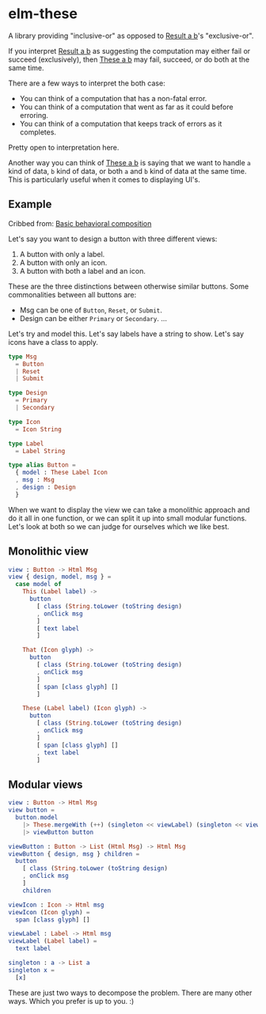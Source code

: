 # elm-these

A library providing "inclusive-or" as opposed to [Result a b][]'s "exclusive-or".

If you interpret [Result a b][] as suggesting the computation may either fail or succeed (exclusively),
then [These a b][] may fail, succeed, or do both at the same time.

There are a few ways to interpret the both case:

* You can think of a computation that has a non-fatal error.
* You can think of a computation that went as far as it could before erroring.
* You can think of a computation that keeps track of errors as it completes.

Pretty open to interpretation here.

Another way you can think of [These a b][] is saying that we want to handle `a` kind of data, `b` kind of data, or both `a` and `b` kind of data at the same time.
This is particularly useful when it comes to displaying UI's.

## Example

Cribbed from: [Basic behavioral composition][]

Let's say you want to design a button with three different views:

1. A button with only a label.
1. A button with only an icon.
1. A button with both a label and an icon.

These are the three distinctions between otherwise similar buttons.
Some commonalities between all buttons are:

* Msg can be one of `Button`, `Reset`, or `Submit`.
* Design can be either `Primary` or `Secondary`.
...

Let's try and model this.
Let's say labels have a string to show.
Let's say icons have a class to apply.

```elm
type Msg
  = Button
  | Reset
  | Submit

type Design
  = Primary
  | Secondary

type Icon
  = Icon String

type Label
  = Label String

type alias Button =
  { model : These Label Icon
  , msg : Msg
  , design : Design
  }
```

When we want to display the view we can take a monolithic approach and do it all in one function,
or we can split it up into small modular functions.
Let's look at both so we can judge for ourselves which we like best.

## Monolithic view

```elm
view : Button -> Html Msg
view { design, model, msg } =
  case model of
    This (Label label) ->
      button
        [ class (String.toLower (toString design)
        , onClick msg
        ]
        [ text label
        ]

    That (Icon glyph) ->
      button
        [ class (String.toLower (toString design)
        , onClick msg
        ]
        [ span [class glyph] []
        ]

    These (Label label) (Icon glyph) ->
      button
        [ class (String.toLower (toString design)
        , onClick msg
        ]
        [ span [class glyph] []
        , text label
        ]
```

## Modular views

```elm
view : Button -> Html Msg
view button =
  button.model
    |> These.mergeWith (++) (singleton << viewLabel) (singleton << viewIcon)
    |> viewButton button

viewButton : Button -> List (Html Msg) -> Html Msg
viewButton { design, msg } children =
  button
    [ class (String.toLower (toString design)
    , onClick msg
    ]
    children

viewIcon : Icon -> Html msg
viewIcon (Icon glyph) =
  span [class glyph] []

viewLabel : Label -> Html msg
viewLabel (Label label) =
  text label

singleton : a -> List a
singleton x =
  [x]
```

These are just two ways to decompose the problem.
There are many other ways.
Which you prefer is up to you. :)

[Basic behavioral composition]:  https://groups.google.com/d/msg/elm-discuss/VBSYiMnftzQ/FyEVQxS_BAAJ
[Result a b]: http://package.elm-lang.org/packages/elm-lang/core/latest/Result#Result
[These a b]: http://package.elm-lang.org/packages/joneshf/elm-these/latest/These#These
